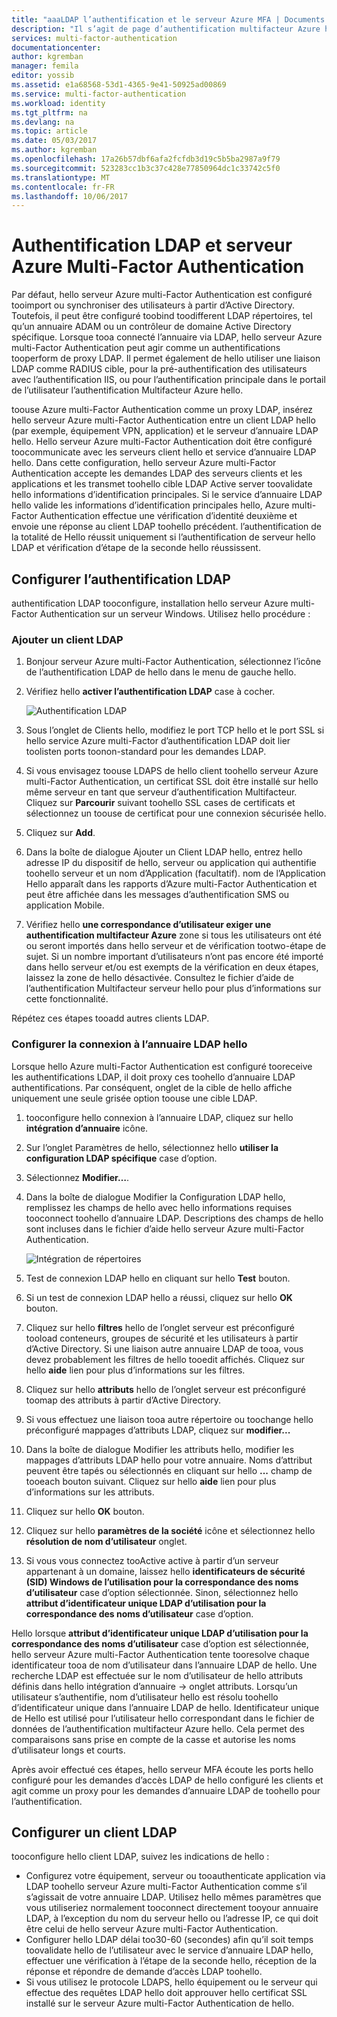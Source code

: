 ```yaml
---
title: "aaaLDAP l’authentification et le serveur Azure MFA | Documents Microsoft"
description: "Il s’agit de page d’authentification multifacteur Azure hello qui va vous aider à déployer l’authentification LDAP et le serveur Azure multi-Factor Authentication."
services: multi-factor-authentication
documentationcenter: 
author: kgremban
manager: femila
editor: yossib
ms.assetid: e1a68568-53d1-4365-9e41-50925ad00869
ms.service: multi-factor-authentication
ms.workload: identity
ms.tgt_pltfrm: na
ms.devlang: na
ms.topic: article
ms.date: 05/03/2017
ms.author: kgremban
ms.openlocfilehash: 17a26b57dbf6afa2fcfdb3d19c5b5ba2987a9f79
ms.sourcegitcommit: 523283cc1b3c37c428e77850964dc1c33742c5f0
ms.translationtype: MT
ms.contentlocale: fr-FR
ms.lasthandoff: 10/06/2017
---
```

# <a name="ldap-authentication-and-azure-multi-factor-authentication-server"></a>Authentification LDAP et serveur Azure Multi-Factor Authentication
Par défaut, hello serveur Azure multi-Factor Authentication est configuré tooimport ou synchroniser des utilisateurs à partir d’Active Directory. Toutefois, il peut être configuré toobind toodifferent LDAP répertoires, tel qu’un annuaire ADAM ou un contrôleur de domaine Active Directory spécifique. Lorsque tooa connecté l’annuaire via LDAP, hello serveur Azure multi-Factor Authentication peut agir comme un authentifications tooperform de proxy LDAP. Il permet également de hello utiliser une liaison LDAP comme RADIUS cible, pour la pré-authentification des utilisateurs avec l’authentification IIS, ou pour l’authentification principale dans le portail de l’utilisateur l’authentification Multifacteur Azure hello.

toouse Azure multi-Factor Authentication comme un proxy LDAP, insérez hello serveur Azure multi-Factor Authentication entre un client LDAP hello (par exemple, équipement VPN, application) et le serveur d’annuaire LDAP hello. Hello serveur Azure multi-Factor Authentication doit être configuré toocommunicate avec les serveurs client hello et service d’annuaire LDAP hello. Dans cette configuration, hello serveur Azure multi-Factor Authentication accepte les demandes LDAP des serveurs clients et les applications et les transmet toohello cible LDAP Active server toovalidate hello informations d’identification principales. Si le service d’annuaire LDAP hello valide les informations d’identification principales hello, Azure multi-Factor Authentication effectue une vérification d’identité deuxième et envoie une réponse au client LDAP toohello précédent. l’authentification de la totalité de Hello réussit uniquement si l’authentification de serveur hello LDAP et vérification d’étape de la seconde hello réussissent.

## <a name="configure-ldap-authentication"></a>Configurer l’authentification LDAP
authentification LDAP tooconfigure, installation hello serveur Azure multi-Factor Authentication sur un serveur Windows. Utilisez hello procédure :

### <a name="add-an-ldap-client"></a>Ajouter un client LDAP

1. Bonjour serveur Azure multi-Factor Authentication, sélectionnez l’icône de l’authentification LDAP de hello dans le menu de gauche hello.
2. Vérifiez hello **activer l’authentification LDAP** case à cocher.

   ![Authentification LDAP](./media/multi-factor-authentication-get-started-server-ldap/ldap2.png)

3. Sous l’onglet de Clients hello, modifiez le port TCP hello et le port SSL si hello service Azure multi-Factor d’authentification LDAP doit lier toolisten ports toonon-standard pour les demandes LDAP.
4. Si vous envisagez toouse LDAPS de hello client toohello serveur Azure multi-Factor Authentication, un certificat SSL doit être installé sur hello même serveur en tant que serveur d’authentification Multifacteur. Cliquez sur **Parcourir** suivant toohello SSL cases de certificats et sélectionnez un toouse de certificat pour une connexion sécurisée hello.
5. Cliquez sur **Add**.
6. Dans la boîte de dialogue Ajouter un Client LDAP hello, entrez hello adresse IP du dispositif de hello, serveur ou application qui authentifie toohello serveur et un nom d’Application (facultatif). nom de l’Application Hello apparaît dans les rapports d’Azure multi-Factor Authentication et peut être affichée dans les messages d’authentification SMS ou application Mobile.
7. Vérifiez hello **une correspondance d’utilisateur exiger une authentification multifacteur Azure** zone si tous les utilisateurs ont été ou seront importés dans hello serveur et de vérification tootwo-étape de sujet. Si un nombre important d’utilisateurs n’ont pas encore été importé dans hello serveur et/ou est exempts de la vérification en deux étapes, laissez la zone de hello désactivée. Consultez le fichier d’aide de l’authentification Multifacteur serveur hello pour plus d’informations sur cette fonctionnalité.

Répétez ces étapes tooadd autres clients LDAP.

### <a name="configure-hello-ldap-directory-connection"></a>Configurer la connexion à l’annuaire LDAP hello

Lorsque hello Azure multi-Factor Authentication est configuré tooreceive les authentifications LDAP, il doit proxy ces toohello d’annuaire LDAP authentifications. Par conséquent, onglet de la cible de hello affiche uniquement une seule grisée option toouse une cible LDAP.

1. tooconfigure hello connexion à l’annuaire LDAP, cliquez sur hello **intégration d’annuaire** icône.
2. Sur l’onglet Paramètres de hello, sélectionnez hello **utiliser la configuration LDAP spécifique** case d’option.
3. Sélectionnez **Modifier…**.
4. Dans la boîte de dialogue Modifier la Configuration LDAP hello, remplissez les champs de hello avec hello informations requises tooconnect toohello d’annuaire LDAP. Descriptions des champs de hello sont incluses dans le fichier d’aide hello serveur Azure multi-Factor Authentication.

    ![Intégration de répertoires](./media/multi-factor-authentication-get-started-server-ldap/ldap.png)

5. Test de connexion LDAP hello en cliquant sur hello **Test** bouton.
6. Si un test de connexion LDAP hello a réussi, cliquez sur hello **OK** bouton.
7. Cliquez sur hello **filtres** hello de l’onglet serveur est préconfiguré tooload conteneurs, groupes de sécurité et les utilisateurs à partir d’Active Directory. Si une liaison autre annuaire LDAP de tooa, vous devez probablement les filtres de hello tooedit affichés. Cliquez sur hello **aide** lien pour plus d’informations sur les filtres.
8. Cliquez sur hello **attributs** hello de l’onglet serveur est préconfiguré toomap des attributs à partir d’Active Directory.
9. Si vous effectuez une liaison tooa autre répertoire ou toochange hello préconfiguré mappages d’attributs LDAP, cliquez sur **modifier...**
10. Dans la boîte de dialogue Modifier les attributs hello, modifier les mappages d’attributs LDAP hello pour votre annuaire. Noms d’attribut peuvent être tapés ou sélectionnés en cliquant sur hello **...** champ de tooeach bouton suivant. Cliquez sur hello **aide** lien pour plus d’informations sur les attributs.
11. Cliquez sur hello **OK** bouton.
12. Cliquez sur hello **paramètres de la société** icône et sélectionnez hello **résolution de nom d’utilisateur** onglet.
13. Si vous vous connectez tooActive active à partir d’un serveur appartenant à un domaine, laissez hello **identificateurs de sécurité (SID) Windows de l’utilisation pour la correspondance des noms d’utilisateur** case d’option sélectionnée. Sinon, sélectionnez hello **attribut d’identificateur unique LDAP d’utilisation pour la correspondance des noms d’utilisateur** case d’option. 

Hello lorsque **attribut d’identificateur unique LDAP d’utilisation pour la correspondance des noms d’utilisateur** case d’option est sélectionnée, hello serveur Azure multi-Factor Authentication tente tooresolve chaque identificateur tooa de nom d’utilisateur dans l’annuaire LDAP de hello. Une recherche LDAP est effectuée sur le nom d’utilisateur de hello attributs définis dans hello intégration d’annuaire -> onglet attributs. Lorsqu’un utilisateur s’authentifie, nom d’utilisateur hello est résolu toohello d’identificateur unique dans l’annuaire LDAP de hello. Identificateur unique de Hello est utilisé pour l’utilisateur hello correspondant dans le fichier de données de l’authentification multifacteur Azure hello. Cela permet des comparaisons sans prise en compte de la casse et autorise les noms d’utilisateur longs et courts.

Après avoir effectué ces étapes, hello serveur MFA écoute les ports hello configuré pour les demandes d’accès LDAP de hello configuré les clients et agit comme un proxy pour les demandes d’annuaire LDAP de toohello pour l’authentification.

## <a name="configure-ldap-client"></a>Configurer un client LDAP
tooconfigure hello client LDAP, suivez les indications de hello :

* Configurez votre équipement, serveur ou tooauthenticate application via LDAP toohello serveur Azure multi-Factor Authentication comme s’il s’agissait de votre annuaire LDAP. Utilisez hello mêmes paramètres que vous utiliseriez normalement tooconnect directement tooyour annuaire LDAP, à l’exception du nom du serveur hello ou l’adresse IP, ce qui doit être celui de hello serveur Azure multi-Factor Authentication.
* Configurer hello LDAP délai too30-60 (secondes) afin qu’il soit temps toovalidate hello de l’utilisateur avec le service d’annuaire LDAP hello, effectuer une vérification à l’étape de la seconde hello, réception de la réponse et répondre de demande d’accès LDAP toohello.
* Si vous utilisez le protocole LDAPS, hello équipement ou le serveur qui effectue des requêtes LDAP hello doit approuver hello certificat SSL installé sur le serveur Azure multi-Factor Authentication de hello.

